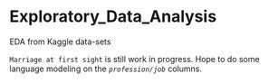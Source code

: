 # Exploratory_Data_Analysis
EDA from Kaggle data-sets

`Marriage at first sight` is still work in progress. Hope to do some language modeling on the _`profession/job`_ columns. 
